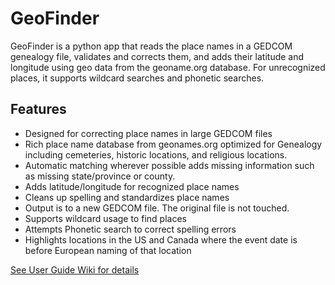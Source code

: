 # GeoFinder 
GeoFinder is a python app that reads the place names in a GEDCOM genealogy file, validates and corrects them, and adds their latitude and longitude using geo data from the  geoname.org database.  For unrecognized places, it supports wildcard searches and phonetic searches.    

<a name="features"></a>
## Features  
* Designed for correcting place names in large GEDCOM files
* Rich place name database from geonames.org optimized for Genealogy including cemeteries, historic locations, and religious locations.
* Automatic matching wherever possible adds missing information such as missing state/province or county.
* Adds latitude/longitude for recognized place names
* Cleans up spelling and standardizes place names
* Output is to a new GEDCOM file.  The original file is not touched.
* Supports wildcard usage to find places
* Attempts Phonetic search to correct spelling errors
* Highlights locations in the US and Canada where the event date is before European naming of that location
   
[See User Guide Wiki for details](https://github.com/corb555/GeoFinder/wiki/User-Guide)
